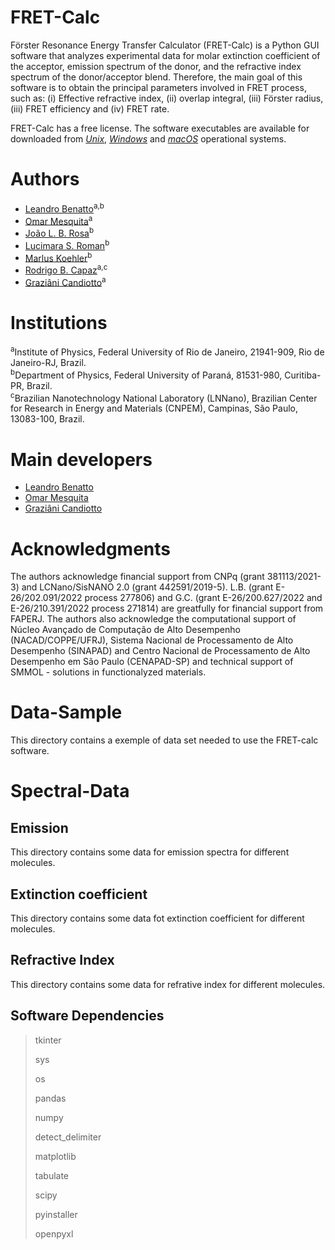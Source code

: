 # FRET-Calc 

Förster Resonance Energy Transfer Calculator (FRET-Calc) is a Python GUI software that analyzes experimental data for molar extinction coefficient of the acceptor, emission spectrum of the donor, and the refractive index spectrum of the donor/acceptor blend. Therefore, the main goal of this software is to obtain the principal parameters involved in FRET process, such as: (i) Effective refractive index, (ii) overlap integral, (iii) Förster radius, (iii) FRET efficiency and (iv) FRET rate. 

FRET-Calc has a free license. The software executables are available for downloaded from [*Unix*](https://github.com/FRETCalc/FRET-Calc/releases/tag/Unix-v1.0-alpha), [*Windows*](https://github.com/FRETCalc/FRET-Calc/releases/tag/Windows-v1.0-alpha) and [*macOS*](https://github.com/FRETCalc/FRET-Calc/releases/tag/macOS-v1.0-alpha) operational systems. 

# Authors
* [Leandro Benatto](https://orcid.org/0000-0001-9976-3574)<sup>a,b</sup>
* [Omar Mesquita](https://orcid.org/0000-0002-6656-5683)<sup>a</sup>
* [João L. B. Rosa](https://orcid.org/0000-0003-4401-030X)<sup>b</sup>
* [Lucimara S. Roman](https://orcid.org/0000-0001-6567-5920)<sup>b</sup>
* [Marlus Koehler](https://orcid.org/0000-0001-9935-5060)<sup>b</sup>
* [Rodrigo B. Capaz](https://orcid.org/0000-0001-5770-5026)<sup>a,c</sup>
* [Graziâni Candiotto](https://orcid.org/0000-0001-6755-660X)<sup>a</sup>

# Institutions

<sup>a</sup>Institute of  Physics, Federal University of Rio de Janeiro, 21941-909, Rio de Janeiro-RJ, Brazil.<br/>
<sup>b</sup>Department of Physics, Federal University of Paraná, 81531-980, Curitiba-PR, Brazil.<br/>
<sup>c</sup>Brazilian Nanotechnology National Laboratory (LNNano), Brazilian Center for Research in Energy and Materials (CNPEM), Campinas, São Paulo, 13083-100, Brazil.<br/>

# Main developers
* [Leandro Benatto](https://github.com/LeandroBenatto)
* [Omar Mesquita](https://github.com/OmarMesqq)
* [Graziâni Candiotto](https://github.com/gcandiotto)

# Acknowledgments
The authors acknowledge financial support from CNPq (grant 381113/2021-3) and LCNano/SisNANO 2.0 (grant 442591/2019-5). L.B. (grant E-26/202.091/2022 process 277806)  and G.C. (grant E-26/200.627/2022 and E-26/210.391/2022 process 271814) are greatfully for financial support from FAPERJ. The authors also acknowledge the computational support of Núcleo Avançado de Computação de Alto Desempenho (NACAD/COPPE/UFRJ), Sistema Nacional de Processamento de Alto Desempenho (SINAPAD) and Centro Nacional de Processamento de Alto Desempenho em São Paulo (CENAPAD-SP) and technical support of SMMOL - solutions in functionalyzed materials.

# Data-Sample
This directory contains a exemple of data set needed to use the FRET-calc software.

# Spectral-Data

## Emission
This directory contains some data for emission spectra for different molecules.

## Extinction coefficient
This directory contains some data fot extinction coefficient for different molecules.

## Refractive Index
This directory contains some data for refrative index for different molecules.

## Software Dependencies
  >
  > tkinter
  >
  > sys
  > 
  > os
  >
  > pandas
  >
  > numpy 
  >
  > detect_delimiter
  >
  > matplotlib
  > 
  > tabulate  
  > 
  > scipy
  > 
  > pyinstaller
  > 
  > openpyxl

